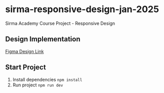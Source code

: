 # sirma-responsive-design-jan-2025
Sirma Academy Course Project - Responsive Design

## Design Implementation
[Figma Design Link](https://www.figma.com/community/file/1150370769219258177)

## Start Project
1. Install dependencies `npm install`
2. Run project `npm run dev`
